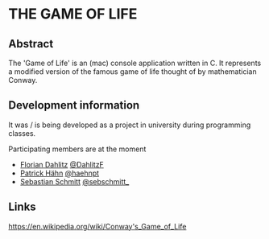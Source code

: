 # THE GAME OF LIFE

## Abstract

The 'Game of Life' is an (mac) console application written in C. It represents a modified version of the famous 
game of life thought of by mathematician Conway.

## Development information

It was / is being developed as a project in university during programming classes.

Participating members are at the moment
  - [Florian Dahlitz](https://github.com/DahlitzFlorian/) [@DahlitzF](https://twitter.com/DahlitzF)
  - [Patrick Hähn](https://github.com/haehnpt) [@haehnpt](https://twitter.com/haehnpt)
  - [Sebastian Schmitt](https://github.com/sebschmitt/) [@sebschmitt_](https://twitter.com/sebschmitt_)

## Links

https://en.wikipedia.org/wiki/Conway's_Game_of_Life
